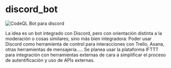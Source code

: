# discord_bot
![CodeQL](https://github.com/pjpmosteiro/discord_bot/workflows/CodeQL/badge.svg?branch=main)
Bot para discord

La idea es un bot integrado con Discord, pero con orientación distinta a la moderación o cosas similares, sino más bien integradora: Poder usar Discord como herramienta de control para interacciones con Trello, Asana, otras herramientas de mensajería.....
Se planea usar la plataforma IFTTT para integración con herramientas externas de cara a simplificar el proceso de autentificación y uso de APIs externas.
